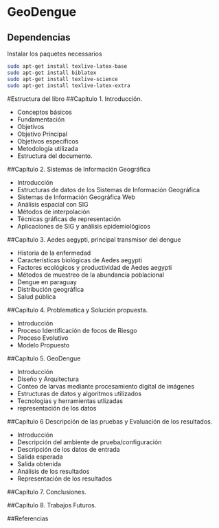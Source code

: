 GeoDengue
===


Dependencias
---
Instalar los paquetes necessarios

```sh
sudo apt-get install texlive-latex-base
sudo apt-get install biblatex
sudo apt-get install texlive-science
sudo apt-get install texlive-latex-extra
```
#Estructura del libro
##Capítulo 1. Introducción.
* Conceptos básicos
* Fundamentación
* Objetivos
* Objetivo Principal
* Objetivos específicos
* Metodología utilizada
* Estructura del documento.

##Capítulo 2. Sistemas de Información Geográfica
* Introducción
* Estructuras de datos de los Sistemas de Información Geográfica
* Sistemas de Información Geográfica Web
* Análisis espacial con SIG
* Métodos de interpolación
* Técnicas gráficas de representación
* Aplicaciones de SIG y análisis epidemiológicos

##Capítulo 3. Aedes aegypti, principal transmisor del dengue
* Historia de la enfermedad
* Características biológicas de Aedes aegypti
* Factores ecológicos y productividad de Aedes aegypti
* Métodos de muestreo de la abundancia poblacional
* Dengue en paraguay
* Distribución geográfica
* Salud pública

##Capítulo 4. Problematica y Solución propuesta.
* Introducción
* Proceso Identificación de focos de Riesgo
* Proceso Evolutivo
* Modelo Propuesto


##Capítulo 5. GeoDengue
* Introducción
* Diseño y Arquitectura
* Conteo de larvas mediante procesamiento digital de imágenes
* Estructuras de datos y algoritmos utilizados
* Tecnologias y herramientas utlizadas
* representación de los datos


##Capítulo 6 Descripción de las pruebas y Evaluación de los resultados.
* Introducción
* Descripción del ambiente de prueba/configuración
* Descripción de los datos de entrada
* Salida esperada
* Salida obtenida
* Análisis de los resultados
* Representación de los resultados

##Capítulo 7. Conclusiones.

##Capítulo 8. Trabajos Futuros.

##Referencias

